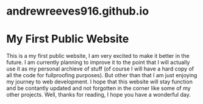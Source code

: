# andrewreeves916.github.io

<html>
<head>
<meta charset="UTF-8">
<title>My Website</title>
</hed>
<body>
<h1>My First Public Website</h1>
<p>This is a my first public website, I am very excited to make it better in the future. I am currently planning to improve it to the point that I will 
actually use it as my personal archieve of stuff (of course I will have a hard copy of all the code for fullproofing purposes). But other than that I am
just enjoying my journey to web development. I hope that this website will stay function and be contantly updated and not forgotten in the corner like some
of my other projects. Well, thanks for reading, I hope you have a wonderful day.</p>
</body>
</html>
